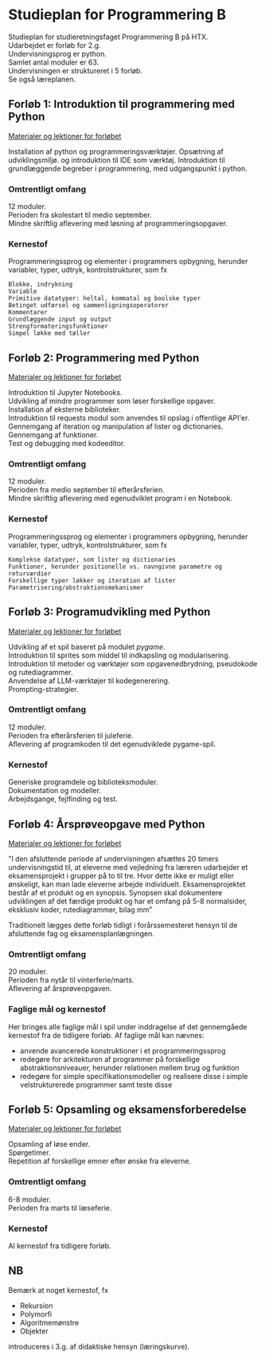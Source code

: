 # Studieplan for Programmering B
Studieplan for studieretningsfaget Programmering B på HTX.  
Udarbejdet er forløb for 2.g.  
Undervisningsprog er python.  
Samlet antal moduler er 63.  
Undervisningen er struktureret i 5 forløb.  
Se også læreplanen.

## Forløb 1: Introduktion til programmering med Python
[Materialer og lektioner for forløbet](1-introduktion.md)

Installation af python og programmeringsværktøjer.
Opsætning af udviklingsmiljø. og introduktion til IDE som værktøj.
Introduktion til grundlæggende begreber i programmering, med udgangspunkt i python.

### Omtrentligt omfang
12 moduler.  
Perioden fra skolestart til medio september.  
Mindre skriftlig aflevering med løsning af programmeringsopgaver.

### Kernestof
Programmeringssprog og elementer i programmers opbygning, herunder variabler, typer, udtryk, kontrolstrukturer, 
som fx

    Blokke, indrykning
    Variable
    Primitive datatyper: heltal, kommatal og boolske typer   
    Betinget udførsel og sammenligningsoperatorer
    Kommentarer
    Grundlæggende input og output
    Strengformateringsfunktioner   
    Simpel løkke med tæller

## Forløb 2: Programmering med Python
[Materialer og lektioner for forløbet](2-programmering.md)

Introduktion til Jupyter Notebooks.  
Udvikling af mindre programmer som løser forskellige opgaver.  
Installation af eksterne biblioteker.  
Introduktion til requests modul som anvendes til opslag i offentlige API'er.   
Gennemgang af iteration og manipulation af lister og dictionaries.  
Gennemgang af funktioner.  
Test og debugging med kodeeditor.  

### Omtrentligt omfang
12 moduler.  
Perioden fra medio september til efterårsferien.  
Mindre skriftlig aflevering med egenudviklet program i en Notebook.

### Kernestof
Programmeringssprog og elementer i programmers opbygning, herunder variabler, typer, udtryk, kontrolstrukturer, 
som fx

    Komplekse datatyper, som lister og dictionaries  
    Funktioner, herunder positionelle vs. navngivne parametre og returværdier  
    Forskellige typer løkker og iteration af lister  
    Parametrisering/abstraktionsmekanismer  

## Forløb 3: Programudvikling med Python
[Materialer og lektioner for forløbet](3-programudvikling.md)

Udvikling af et spil baseret på modulet _pygame_.  
Introduktion til sprites som middel til indkapsling og modularisering.  
Introduktion til metoder og værktøjer som opgavenedbrydning, pseudokode og rutediagrammer.  
Anvendelse af LLM-værktøjer til kodegenerering.  
Prompting-strategier.

### Omtrentligt omfang
12 moduler.  
Perioden fra efterårsferien til juleferie.  
Aflevering af programkoden til det egenudviklede pygame-spil.  

### Kernestof
Generiske programdele og biblioteksmoduler.  
Dokumentation og modeller.  
Arbejdsgange, fejlfinding og test.  

## Forløb 4: Årsprøveopgave med Python
[Materialer og lektioner for forløbet](4-aarsproeve.md)

 ”I den afsluttende periode af undervisningen afsættes 20 timers undervisningstid til, at eleverne med vejledning fra læreren udarbejder et eksamensprojekt i grupper på to til tre. Hvor dette ikke er muligt eller ønskeligt, kan man lade eleverne arbejde individuelt. Eksamensprojektet består af et produkt og en synopsis. Synopsen skal dokumentere udviklingen af det færdige produkt og har et omfang på 5-8 normalsider, eksklusiv koder, rutediagrammer, bilag mm”

Traditionelt lægges dette forløb tidligt i forårssemesteret hensyn til de afsluttende fag og eksamensplanlægningen.

### Omtrentligt omfang
20 moduler.  
Perioden fra nytår til vinterferie/marts.  
Aflevering af årsprøveopgaven.  

### Faglige mål og kernestof
Her bringes alle faglige mål i spil under inddragelse af det gennemgåede kernestof fra de tidligere forløb.
Af faglige mål kan nævnes: 
- anvende avancerede konstruktioner i et programmeringssprog
- redegøre for arkitekturen af programmer på forskellige abstraktionsniveauer, herunder relationen mellem brug og funktion
- redegøre for simple specifikationsmodeller og realisere disse i simple velstrukturerede programmer samt teste disse 


## Forløb 5: Opsamling og eksamensforberedelse
[Materialer og lektioner for forløbet](5-opsamling.md)

Opsamling af løse ender.  
Spørgetimer.  
Repetition af forskellige emner efter ønske fra eleverne.  

### Omtrentligt omfang
6-8 moduler.   
Perioden fra marts til læseferie.

### Kernestof
Al kernestof fra tidligere forløb.


## NB
Bemærk at noget kernestof, fx
 
 - Rekursion
 - Polymorfi
 - Algoritmemønstre
 - Objekter

introduceres i 3.g. af didaktiske hensyn (læringskurve).
